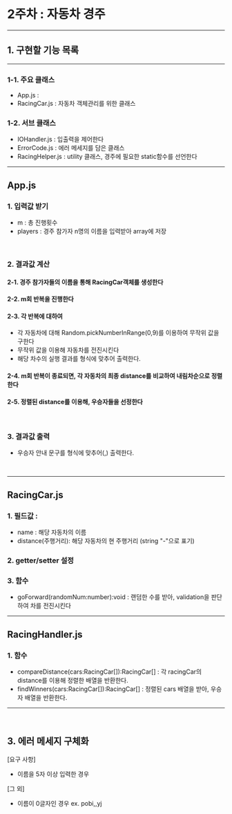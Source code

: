 # 2주차 : 자동차 경주

---
## 1. 구현할 기능 목록

---
### 1-1. 주요 클래스
- App.js :
- RacingCar.js : 자동차 객체관리를 위한 클래스


### 1-2. 서브 클래스
- IOHandler.js : 입출력을 제어한다
- ErrorCode.js : 에러 메세지를 담은 클래스
- RacingHelper.js : utility 클래스, 경주에 필요한 static함수를 선언한다

--- 
## App.js
### 1. 입력값 받기
- m : 총 진행횟수
- players : 경주 참가자 n명의 이름을 입력받아 array에 저장
<br/>

### 2. 결과값 계산
#### 2-1. 경주 참가자들의 이름을 통해 RacingCar객체를 생성한다

#### 2-2. m회 반복을 진행한다

#### 2-3. 각 반복에 대하여
- 각 자동차에 대해 Random.pickNumberInRange(0,9)를 이용하여 무작위 값을 구한다
- 무작위 값을 이용해 자동차를 전진시킨다
- 해당 차수의 실행 결과를 형식에 맞추어 출력한다.
#### 2-4. m회 반복이 종료되면, 각 자동차의 최종 distance를 비교하여 내림차순으로 정렬한다
#### 2-5. 정렬된 distance를 이용해, 우승자들을 선정한다

<br/>

### 3. 결과값 출력
- 우승자 안내 문구를 형식에 맞추어(,) 출력한다.

<br/>

---
## RacingCar.js
### 1. 필드값 :
- name : 해당 자동차의 이름
- distance(주행거리): 해당 자동차의 현 주행거리 (string "-"으로 표기)

### 2. getter/setter 설정
### 3. 함수
- goForward(randomNum:number):void : 랜덤한 수를 받아, validation을 판단하여 차를 전진시킨다

--- 
## RacingHandler.js
### 1. 함수
- compareDistance(cars:RacingCar[]):RacingCar[] : 각 racingCar의 distance를 이용해 정렬한 배열을 반환한다.
- findWinners(cars:RacingCar[]):RacingCar[] : 정렬된 cars 배열을 받아, 우승자 배열을 반환한다.

--- 
<br/> 

## 3. 에러 메세지 구체화
[요구 사항]
- 이름을 5자 이상 입력한 경우<br/>

[그 외]
- 이름이 0글자인 경우 ex. pobi,,yj
